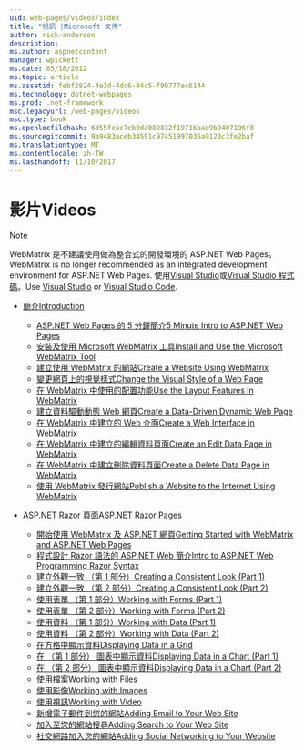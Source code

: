 ```yaml
---
uid: web-pages/videos/index
title: "視訊 |Microsoft 文件"
author: rick-anderson
description: 
ms.author: aspnetcontent
manager: wpickett
ms.date: 05/18/2012
ms.topic: article
ms.assetid: febf2824-4e3d-4dc6-84c5-f99777ec6144
ms.technology: dotnet-webpages
ms.prod: .net-framework
msc.legacyurl: /web-pages/videos
msc.type: book
ms.openlocfilehash: 6d55feac7eb0da089832f19716bae9b9407196f8
ms.sourcegitcommit: 9a9483aceb34591c97451997036a9120c3fe2baf
ms.translationtype: MT
ms.contentlocale: zh-TW
ms.lasthandoff: 11/10/2017
---
```

<a name="videos"></a><span data-ttu-id="c35c4-102">影片</span><span class="sxs-lookup"><span data-stu-id="c35c4-102">Videos</span></span>
====================

> [!NOTE] 
> <span data-ttu-id="c35c4-103">WebMatrix 是不建議使用做為整合式的開發環境的 ASP.NET Web Pages。</span><span class="sxs-lookup"><span data-stu-id="c35c4-103">WebMatrix is no longer recommended as an integrated development environment for ASP.NET Web Pages.</span></span> <span data-ttu-id="c35c4-104">使用[Visual Studio](xref:aspnet/web-pages/overview/getting-started/program-asp-net-web-pages-in-visual-studio)或[Visual Studio 程式碼](https://code.visualstudio.com/)。</span><span class="sxs-lookup"><span data-stu-id="c35c4-104">Use [Visual Studio](xref:aspnet/web-pages/overview/getting-started/program-asp-net-web-pages-in-visual-studio) or [Visual Studio Code](https://code.visualstudio.com/).</span></span>

- [<span data-ttu-id="c35c4-105">簡介</span><span class="sxs-lookup"><span data-stu-id="c35c4-105">Introduction</span></span>](introduction/index.md)

    - [<span data-ttu-id="c35c4-106">ASP.NET Web Pages 的 5 分鐘簡介</span><span class="sxs-lookup"><span data-stu-id="c35c4-106">5 Minute Intro to ASP.NET Web Pages</span></span>](introduction/5-minute-introduction-to-aspnet-web-pages.md)
    - [<span data-ttu-id="c35c4-107">安裝及使用 Microsoft WebMatrix 工具</span><span class="sxs-lookup"><span data-stu-id="c35c4-107">Install and Use the Microsoft WebMatrix Tool</span></span>](introduction/install-and-use-the-microsoft-webmatrix-tool.md)
    - [<span data-ttu-id="c35c4-108">建立使用 WebMatrix 的網站</span><span class="sxs-lookup"><span data-stu-id="c35c4-108">Create a Website Using WebMatrix</span></span>](introduction/create-a-website-using-webmatrix.md)
    - [<span data-ttu-id="c35c4-109">變更網頁上的視覺樣式</span><span class="sxs-lookup"><span data-stu-id="c35c4-109">Change the Visual Style of a Web Page</span></span>](introduction/change-the-visual-style-of-a-web-page.md)
    - [<span data-ttu-id="c35c4-110">在 WebMatrix 中使用的配置功能</span><span class="sxs-lookup"><span data-stu-id="c35c4-110">Use the Layout Features in WebMatrix</span></span>](introduction/use-the-layout-features-in-webmatrix.md)
    - [<span data-ttu-id="c35c4-111">建立資料驅動動態 Web 網頁</span><span class="sxs-lookup"><span data-stu-id="c35c4-111">Create a Data-Driven Dynamic Web Page</span></span>](introduction/create-a-data-driven-dynamic-web-page.md)
    - [<span data-ttu-id="c35c4-112">在 WebMatrix 中建立的 Web 介面</span><span class="sxs-lookup"><span data-stu-id="c35c4-112">Create a Web Interface in WebMatrix</span></span>](introduction/create-a-web-interface-in-webmatrix.md)
    - [<span data-ttu-id="c35c4-113">在 WebMatrix 中建立的編輯資料頁面</span><span class="sxs-lookup"><span data-stu-id="c35c4-113">Create an Edit Data Page in WebMatrix</span></span>](introduction/create-an-edit-data-page-in-webmatrix.md)
    - [<span data-ttu-id="c35c4-114">在 WebMatrix 中建立刪除資料頁面</span><span class="sxs-lookup"><span data-stu-id="c35c4-114">Create a Delete Data Page in WebMatrix</span></span>](introduction/create-a-delete-data-page-in-webmatrix.md)
    - [<span data-ttu-id="c35c4-115">使用 WebMatrix 發行網站</span><span class="sxs-lookup"><span data-stu-id="c35c4-115">Publish a Website to the Internet Using WebMatrix</span></span>](introduction/publish-a-website-to-the-internet-using-webmatrix.md)
- [<span data-ttu-id="c35c4-116">ASP.NET Razor 頁面</span><span class="sxs-lookup"><span data-stu-id="c35c4-116">ASP.NET Razor Pages</span></span>](aspnet-razor-pages/index.md)

    - [<span data-ttu-id="c35c4-117">開始使用 WebMatrix 及 ASP.NET 網頁</span><span class="sxs-lookup"><span data-stu-id="c35c4-117">Getting Started with WebMatrix and ASP.NET Web Pages</span></span>](aspnet-razor-pages/getting-started-with-webmatrix-and-aspnet-web-pages.md)
    - [<span data-ttu-id="c35c4-118">程式設計 Razor 語法的 ASP.NET Web 簡介</span><span class="sxs-lookup"><span data-stu-id="c35c4-118">Intro to ASP.NET Web Programming Razor Syntax</span></span>](aspnet-razor-pages/introduction-to-aspnet-web-programming-using-the-razor-syntax.md)
    - [<span data-ttu-id="c35c4-119">建立外觀一致 （第 1 部分）</span><span class="sxs-lookup"><span data-stu-id="c35c4-119">Creating a Consistent Look (Part 1)</span></span>](aspnet-razor-pages/creating-a-consistent-look-part-1.md)
    - [<span data-ttu-id="c35c4-120">建立外觀一致 （第 2 部分）</span><span class="sxs-lookup"><span data-stu-id="c35c4-120">Creating a Consistent Look (Part 2)</span></span>](aspnet-razor-pages/creating-a-consistent-look-part-2.md)
    - [<span data-ttu-id="c35c4-121">使用表單 （第 1 部分）</span><span class="sxs-lookup"><span data-stu-id="c35c4-121">Working with Forms (Part 1)</span></span>](aspnet-razor-pages/working-with-forms-part-1.md)
    - [<span data-ttu-id="c35c4-122">使用表單 （第 2 部分）</span><span class="sxs-lookup"><span data-stu-id="c35c4-122">Working with Forms (Part 2)</span></span>](aspnet-razor-pages/working-with-forms-part-2.md)
    - [<span data-ttu-id="c35c4-123">使用資料 （第 1 部分）</span><span class="sxs-lookup"><span data-stu-id="c35c4-123">Working with Data (Part 1)</span></span>](aspnet-razor-pages/working-with-data-part-1.md)
    - [<span data-ttu-id="c35c4-124">使用資料 （第 2 部分）</span><span class="sxs-lookup"><span data-stu-id="c35c4-124">Working with Data (Part 2)</span></span>](aspnet-razor-pages/working-with-data-part-2.md)
    - [<span data-ttu-id="c35c4-125">在方格中顯示資料</span><span class="sxs-lookup"><span data-stu-id="c35c4-125">Displaying Data in a Grid</span></span>](aspnet-razor-pages/displaying-data-in-a-grid.md)
    - [<span data-ttu-id="c35c4-126">在 （第 1 部分） 圖表中顯示資料</span><span class="sxs-lookup"><span data-stu-id="c35c4-126">Displaying Data in a Chart (Part 1)</span></span>](aspnet-razor-pages/displaying-data-in-a-chart-part-1.md)
    - [<span data-ttu-id="c35c4-127">在 （第 2 部分） 圖表中顯示資料</span><span class="sxs-lookup"><span data-stu-id="c35c4-127">Displaying Data in a Chart (Part 2)</span></span>](aspnet-razor-pages/displaying-data-in-a-chart-part-2.md)
    - [<span data-ttu-id="c35c4-128">使用檔案</span><span class="sxs-lookup"><span data-stu-id="c35c4-128">Working with Files</span></span>](aspnet-razor-pages/working-with-files.md)
    - [<span data-ttu-id="c35c4-129">使用影像</span><span class="sxs-lookup"><span data-stu-id="c35c4-129">Working with Images</span></span>](aspnet-razor-pages/working-with-images.md)
    - [<span data-ttu-id="c35c4-130">使用視訊</span><span class="sxs-lookup"><span data-stu-id="c35c4-130">Working with Video</span></span>](aspnet-razor-pages/working-with-video.md)
    - [<span data-ttu-id="c35c4-131">新增電子郵件到您的網站</span><span class="sxs-lookup"><span data-stu-id="c35c4-131">Adding Email to Your Web Site</span></span>](aspnet-razor-pages/adding-email-to-your-web-site.md)
    - [<span data-ttu-id="c35c4-132">加入至您的網站搜尋</span><span class="sxs-lookup"><span data-stu-id="c35c4-132">Adding Search to Your Web Site</span></span>](aspnet-razor-pages/adding-search-to-your-web-site.md)
    - [<span data-ttu-id="c35c4-133">社交網路加入您的網站</span><span class="sxs-lookup"><span data-stu-id="c35c4-133">Adding Social Networking to Your Website</span></span>](aspnet-razor-pages/adding-social-networking-to-your-website.md)
